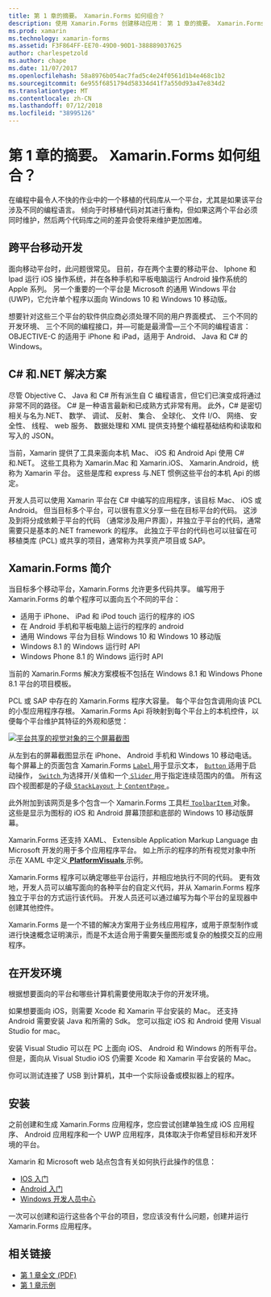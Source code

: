 ```yaml
---
title: 第 1 章的摘要。 Xamarin.Forms 如何组合？
description: 使用 Xamarin.Forms 创建移动应用： 第 1 章的摘要。 Xamarin.Forms 如何组合？
ms.prod: xamarin
ms.technology: xamarin-forms
ms.assetid: F3F864FF-EE70-49D0-90D1-388889037625
author: charlespetzold
ms.author: chape
ms.date: 11/07/2017
ms.openlocfilehash: 58a8976b054ac7fad5c4e24f0561d1b4e468c1b2
ms.sourcegitcommit: 6e955f6851794d58334d41f7a550d93a47e834d2
ms.translationtype: MT
ms.contentlocale: zh-CN
ms.lasthandoff: 07/12/2018
ms.locfileid: "38995126"
---
```

# <a name="summary-of-chapter-1-how-does-xamarinforms-fit-in"></a>第 1 章的摘要。 Xamarin.Forms 如何组合？

在编程中最令人不快的作业中的一个移植的代码库从一个平台，尤其是如果该平台涉及不同的编程语言。 倾向于时移植代码对其进行重构，但如果这两个平台必须同时维护，然后两个代码库之间的差异会使将来维护更加困难。

## <a name="cross-platform-mobile-development"></a>跨平台移动开发

面向移动平台时，此问题很常见。 目前，存在两个主要的移动平台、 Iphone 和 Ipad 运行 iOS 操作系统，并在各种手机和平板电脑运行 Android 操作系统的 Apple 系列。 另一个重要的一个平台是 Microsoft 的通用 Windows 平台 (UWP)，它允许单个程序以面向 Windows 10 和 Windows 10 移动版。

想要针对这些三个平台的软件供应商必须处理不同的用户界面模式、 三个不同的开发环境、 三个不同的编程接口，并&mdash;可能是最滑雪&mdash;三个不同的编程语言： OBJECTIVE-C 的适用于 iPhone 和 iPad，适用于 Android、 Java 和 C# 的 Windows。

## <a name="the-c-and-net-solution"></a>C# 和.NET 解决方案

尽管 Objective C、 Java 和 C# 所有派生自 C 编程语言，但它们已演变成将通过非常不同的路径。 C# 是一种语言最新和已成熟方式非常有用。 此外，C# 是密切相关与名为.NET、 数学、 调试、 反射、 集合、 全球化、 文件 I/O、 网络、 安全性、 线程、 web 服务、 数据处理和 XML 提供支持整个编程基础结构和读取和写入的 JSON。

当前，Xamarin 提供了工具来面向本机 Mac、 iOS 和 Android Api 使用 C# 和.NET。 这些工具称为 Xamarin.Mac 和 Xamarin.iOS、 Xamarin.Android，统称为 Xamarin 平台。 这些是库和 express 与.NET 惯例这些平台的本机 Api 的绑定。

开发人员可以使用 Xamarin 平台在 C# 中编写的应用程序，该目标 Mac、 iOS 或 Android。 但当目标多个平台，可以很有意义分享一些在目标平台的代码。 这涉及到将分成依赖于平台的代码 （通常涉及用户界面），并独立于平台的代码，通常需要只是基本的.NET framework 的程序。 此独立于平台的代码也可以驻留在可移植类库 (PCL) 或共享的项目，通常称为共享资产项目或 SAP。

## <a name="introducing-xamarinforms"></a>Xamarin.Forms 简介

当目标多个移动平台，Xamarin.Forms 允许更多代码共享。 编写用于 Xamarin.Forms 的单个程序可以面向五个不同的平台：

- 适用于 iPhone、 iPad 和 iPod touch 运行的程序的 iOS
- 在 Android 手机和平板电脑上运行的程序的 android
- 通用 Windows 平台为目标 Windows 10 和 Windows 10 移动版
- Windows 8.1 的 Windows 运行时 API
- Windows Phone 8.1 的 Windows 运行时 API

当前的 Xamarin.Forms 解决方案模板不包括在 Windows 8.1 和 Windows Phone 8.1 平台的项目模板。

PCL 或 SAP 中存在的 Xamarin.Forms 程序大容量。 每个平台包含调用向该 PCL 的小型应用程序存根。 Xamarin.Forms Api 将映射到每个平台上的本机控件，以便每个平台维护其特征的外观和感觉：

[![平台共享的视觉对象的三个屏幕截图](images/ch01fg03-small.png "每个平台上的 Xamarin.Forms 控件")](images/ch01fg03-large.png#lightbox "每个平台上的 Xamarin.Forms 控件")

从左到右的屏幕截图显示在 iPhone、 Android 手机和 Windows 10 移动电话。 每个屏幕上的页面包含 Xamarin.Forms [ `Label` ](xref:Xamarin.Forms.Label)用于显示文本， [ `Button` ](xref:Xamarin.Forms.Button)适用于启动操作， [ `Switch` ](xref:Xamarin.Forms.Switch)为选择开/关值和一个[ `Slider` ](xref:Xamarin.Forms.Slider)用于指定连续范围内的值。 所有这四个视图都是的子级[ `StackLayout` ](xref:Xamarin.Forms.StackLayout)上[ `ContentPage` ](xref:Xamarin.Forms.ContentPage)。

此外附加到该网页是多个包含一个 Xamarin.Forms 工具栏[ `ToolbarItem` ](xref:Xamarin.Forms.ToolbarItem)对象。 这些是显示为图标的 iOS 和 Android 屏幕顶部和底部的 Windows 10 移动版屏幕。

Xamarin.Forms 还支持 XAML、 Extensible Application Markup Language 由 Microsoft 开发的用于多个应用程序平台。 如上所示的程序的所有视觉对象中所示在 XAML 中定义[ **PlatformVisuals** ](https://github.com/xamarin/xamarin-forms-book-samples/tree/master/Chapter01/PlatformVisuals)示例。

Xamarin.Forms 程序可以确定哪些平台运行，并相应地执行不同的代码。 更有效地，开发人员可以编写面向的各种平台的自定义代码，并从 Xamarin.Forms 程序独立于平台的方式运行该代码。 开发人员还可以通过编写为每个平台的呈现器中创建其他控件。

Xamarin.Forms 是一个不错的解决方案用于业务线应用程序，或用于原型制作或进行快速概念证明演示，而是不太适合用于需要矢量图形或复杂的触摸交互的应用程序。

## <a name="your-development-environment"></a>在开发环境

根据想要面向的平台和哪些计算机需要使用取决于你的开发环境。

如果想要面向 iOS，则需要 Xcode 和 Xamarin 平台安装的 Mac。 还支持 Android 需要安装 Java 和所需的 Sdk。 您可以指定 iOS 和 Android 使用 Visual Studio for mac。

安装 Visual Studio 可以在 PC 上面向 iOS、 Android 和 Windows 的所有平台。 但是，面向从 Visual Studio iOS 仍需要 Xcode 和 Xamarin 平台安装的 Mac。

你可以测试连接了 USB 到计算机，其中一个实际设备或模拟器上的程序。

## <a name="installation"></a>安装

之前创建和生成 Xamarin.Forms 应用程序，您应尝试创建单独生成 iOS 应用程序、 Android 应用程序和一个 UWP 应用程序，具体取决于你希望目标和开发环境的平台。

Xamarin 和 Microsoft web 站点包含有关如何执行此操作的信息：

- [IOS 入门](~/ios/get-started/index.md)
- [Android 入门](~/android/get-started/index.md)
- [Windows 开发人员中心](http://dev.windows.com)

一次可以创建和运行这些各个平台的项目，您应该没有什么问题，创建并运行 Xamarin.Forms 应用程序。



## <a name="related-links"></a>相关链接

- [第 1 章全文 (PDF)](https://download.xamarin.com/developer/xamarin-forms-book/XamarinFormsBook-Ch01-Apr2016.pdf)
- [第 1 章示例](https://github.com/xamarin/xamarin-forms-book-samples/tree/master/Chapter01)
